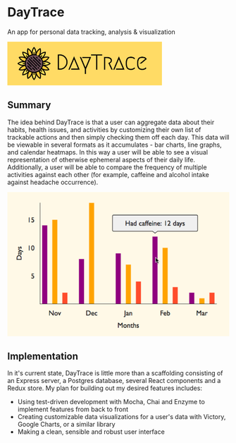# DayTrace

An app for personal data tracking, analysis & visualization

![alt text](./public/images/DayTraceLogo.png "DayTrace logo with sunflower icon")

## Summary

The idea behind DayTrace is that a user can aggregate data about their habits, health issues, and activities by customizing their own list of trackable actions and then simply checking them off each day. This data will be viewable in several formats as it accumulates - bar charts, line graphs, and calendar heatmaps. In this way a user will be able to see a visual representation of otherwise ephemeral aspects of their daily life. Additionally, a user will be able to compare the frequency of multiple activities against each other (for example, caffeine and alcohol intake against headache occurrence).

![alt text](./public/images/daytracecap4.png "Example bar graph showing a user's caffeine intake over six months")

## Implementation

In it's current state, DayTrace is little more than a scaffolding consisting of an Express server, a Postgres database, several React components and a Redux store. My plan for building out my desired features includes:

* Using test-driven development with Mocha, Chai and Enzyme to implement features from back to front
* Creating customizable data visualizations for a user's data with Victory, Google Charts, or a similar library
* Making a clean, sensible and robust user interface
